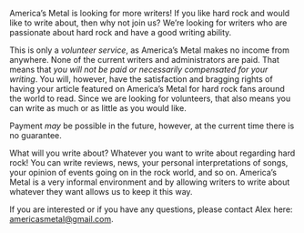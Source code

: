 America’s Metal is looking for more writers! If you like hard rock and would like to write about, then why not join us? We’re looking for writers who are passionate about hard rock and have a good writing ability.

This is only a *volunteer service*, as America’s Metal makes no income from anywhere. None of the current writers and administrators are paid. That means that *you will not be paid or necessarily compensated for your writing*. You will, however, have the satisfaction and bragging rights of having your article featured on America’s Metal for hard rock fans around the world to read. Since we are looking for volunteers, that also means you can write as much or as little as you would like.

Payment *may* be possible in the future, however, at the current time there is no guarantee.

What will you write about? Whatever you want to write about regarding hard rock! You can write reviews, news, your personal interpretations of songs, your opinion of events going on in the rock world, and so on. America’s Metal is a very informal environment and by allowing writers to write about whatever they want allows us to keep it this way.

If you are interested or if you have any questions, please contact Alex here: [americasmetal@gmail.com](mailto:americasmetal@gmail.com).
